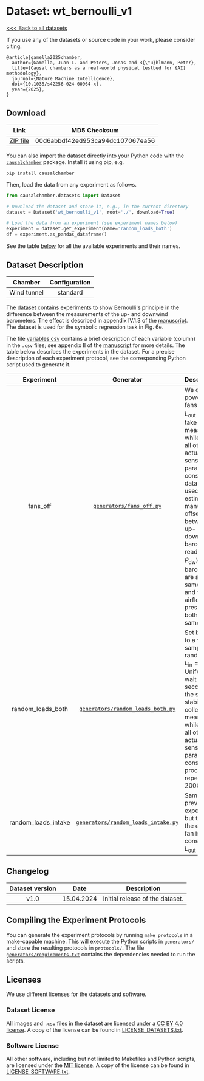 # Dataset: wt\_bernoulli\_v1

[<<< Back to all datasets](http://causalchamber.org)

If you use any of the datasets or source code in your work, please consider citing:

```
﻿@article{gamella2025chamber,
  author={Gamella, Juan L. and Peters, Jonas and B{\"u}hlmann, Peter},
  title={Causal chambers as a real-world physical testbed for {AI} methodology},
  journal={Nature Machine Intelligence},
  doi={10.1038/s42256-024-00964-x},
  year={2025},
}
```

## Download

| Link     | MD5 Checksum                     |
|:--------:|:--------------------------------:|
| [ZIP file](https://causalchamber.s3.eu-central-1.amazonaws.com/downloadables/wt_bernoulli_v1.zip) | 00d6abbdf42ed953ca94dc107067ea56 |

You can also import the dataset directly into your Python code with the [`causalchamber`](https://pypi.org/project/causalchamber/) package. Install it using pip, e.g.

```
pip install causalchamber
```

Then, load the data from any experiment as follows.

```python
from causalchamber.datasets import Dataset

# Download the dataset and store it, e.g., in the current directory
dataset = Dataset('wt_bernoulli_v1', root='./', download=True)

# Load the data from an experiment (see experiment names below)
experiment = dataset.get_experiment(name='random_loads_both')
df = experiment.as_pandas_dataframe()
```

See the table [below](#dataset-description) for all the available experiments and their names.

## Dataset Description

| Chamber     | Configuration |
|:-----------:|:-------------:|
| Wind tunnel | standard      |

The dataset contains experiments to show Bernoulli's principle in the difference between the measurements of the up- and downwind barometers. The effect is described in appendix IV.1.3 of the [manuscript](https://arxiv.org/pdf/2404.11341.pdf). The dataset is used for the symbolic regression task in Fig. 6e.

The file [variables.csv](variables.csv) contains a brief description of each variable (column) in the `.csv` files; see appendix II of the [manuscript](https://arxiv.org/pdf/2404.11341.pdf) for more details. The table below describes the experiments in the dataset. For a precise description of each experiment protocol, see the corresponding Python script used to generate it.

| Experiment            | Generator                                                                                | Description |
|:---------------------:|:----------------------------------------------------------------------------------------:|:------------|
| fans\_off             | [`generators/fans_off.py`](generators/fans_off.py)                       | We completely power off both fans ($L_\text{in} = L_\text{out} = 0$) and take $N=5000$ measurements while keeping all other actuators and sensor parameters constant. The data can be used to estimate the manufacturing offset between the up- and downwind barometer readings ($`\tilde{P}_\text{up}, \tilde{P}_\text{dw}`$), as the barometers are at the same height and with no airflow the air pressure at both is the same. | 
| random\_loads\_both   | [`generators/random_loads_both.py`](generators/random_loads_both.py)     | Set both loads to a value sampled at random, i.e., $L_\text{in} = L_\text{out} \sim \text{Unif}([0,1])$, wait 8 seconds for the system to stabilize, and collect 100 measurements while keeping all other actuators and sensor parameters constant. The process is repeated 2000 times. |
| random\_loads\_intake | [`generators/random_loads_intake.py`](generators/random_loads_intake.py) | Same as the previous experiment, but the load of the exhaust fan is kept constant at $L_\text{out}=0.1$. |

## Changelog

| Dataset version | Date       | Description                     |
|:---------------:|:----------:|:-------------------------------:|
| v1.0            | 15.04.2024 | Initial release of the dataset. |


## Compiling the Experiment Protocols

You can generate the experiment protocols by running `make protocols` in a make-capable machine. This will execute the Python scripts in `generators/` and store the resulting protocols in `protocols/`. The file [`generators/requirements.txt`](generators/requirements.txt) contains the dependencies needed to run the scripts.


## Licenses

We use different licenses for the datasets and software.

### Dataset License

All images and `.csv` files in the dataset are licensed under a [CC BY 4.0 license](https://creativecommons.org/licenses/by/4.0/). A copy of the license can be found in [LICENSE_DATASETS.txt](LICENSE_DATASETS.txt).

### Software License

All other software, including but not limited to Makefiles and Python scripts, are licensed under the [MIT license](https://opensource.org/license/mit/). A copy of the license can be found in [LICENSE_SOFTWARE.txt](LICENSE_SOFTWARE.txt).

